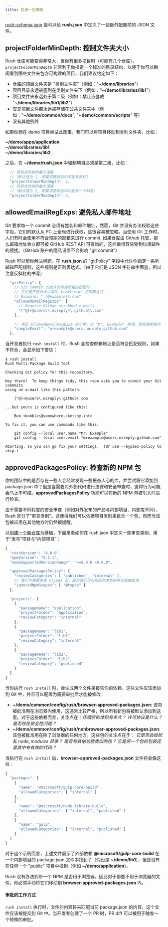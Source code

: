 ```yaml
---
title: 启用一些策略
---
```


[rush-schema.json](https://github.com/microsoft/rushstack/blob/main/libraries/rush-lib/src/schemas/rush.schema.json) 是可以给 **rush.json** 中定义了一些额外配置项的 JSON 文件。

## projectFolderMinDepth: 控制文件夹大小

Rush 仓库可能变得非常大，当你有很多项目时（可能有几个仓库），`projectFolderMinDepth` 非常利于你指定一个标准的目录结构，以便于你可以瞬间看到哪些文件夹包含可构建的项目，我们建议约定如下：

- 仓库的顶层文件夹是 "类别文件夹"（例如："**~/demo/libraries**"）
- 项目目录永远被签到在类别文件夹下（例如："**~/demo/libraries/lib1**"）
- 项目文件夹永远处于第二级（例如：禁止嵌套成 "**~/demo/libraries/lib1/lib2**"）
- 交叉项目文件都永远被存储在公共文件夹中（例如："**~/demo/common/docs**", "**~demo/common/scripts**" 等）
- 没有其他例外

如果你想在 demo 项目尝试此政策，我们可以将项目移动到类别文件夹，比如：

**~/demo/apps/application**<br/>
**~/demo/libraries/lib1**<br/>
**~/demo/libraries/lib2**<br/>

之后，在 **~/demo/rush.json** 中强制项目必须是第二级，比如：

```javascript
  // 项目文件夹的最小深度
  //（默认值为 1, 即要求路径名中不能有斜杠）
  "projectFolderMinDepth": 2,
  // 项目文件夹的最大深度
  //（默认值为 2, 即要求路径名中只能有一个斜杠）
  "projectFolderMaxDepth": 2,
```

## allowedEmailRegExps: 避免私人邮件地址

Git 要求每一个 commit 必须有姓名和邮件地址，然而，Git 并没有办法校验这些字段，它们的默认从 PC 上全局进行获取，这很容易被忽略。当使用 Git 工作时，人们有时会使用不符合预期的邮箱来进行 commit. 如果仓库由 Github 托管，那么邮箱地址会立即可被 GitHub REST API 可查询的，这样做很容易受到垃圾邮件的侵扰。（GitHub 账户的隐私设置不会影响 "git commit"）

Rush 可以帮你解决问题，在 **rush.json** 的 "gitPolicy" 字段中允许你指定一系列邮箱匹配规则，这些规则是正则表达式。（由于它们是 JSON 字符串字面量，所以注意反斜杠的书写）

```javascript
  "gitPolicy": {
    // Git commit 的允许的可用邮箱的匹配符
    // 它们是不区分大小写的 JavaScript 正则表达式
    // Example: ".*@example\\.com"
    "allowedEmailRegExps": [
      // Require GitHub scrubbed e-mails
      "[^@]+@users\\.noreply\\.github\\.com"
    ],

    // 满足 allowedEmailRegExps 的示例，以 "Mr. Example" 来讲，其有效邮箱为 "mr-example@contoso.com"
    "sampleEmail": "mrexample@users.noreply.github.com"
  },
```

当开发者执行 `rush install` 时，Rush 会检查邮箱地址是否符合匹配规则，如果不符合，会显示如下警告：

```
$ rush install
Rush Multi-Package Build Tool

Checking Git policy for this repository.

Hey there!  To keep things tidy, this repo asks you to submit your Git commmits
using an e-mail like this pattern:

    [^@]+@users\.noreply\.github\.com

...but yours is configured like this:

    Bob <bobbles@somewhere.sketchy.int>

To fix it, you can use commands like this:

    git config --local user.name "Mr. Example"
    git config --local user.email "mrexample@users.noreply.github.com"

Aborting, so you can go fix your settings.  (Or use --bypass-policy to skip.)
```

## approvedPackagesPolicy: 检查新的 NPM 包

你的团队中的是否存在一些人会经常发现一些振奋人心的库，并尝试将它添加到 package.json 中？但是当需要对外部代码进行法律和安全审查时，这种行为可能会马上不可控。**approvedPackagesPolicy** 功能可以在新的 NPM 包被引入时进行检查。

由于需要不同程度的安全审查（例如对外发布的产品与内部项目、内部库不同），Rush 区分了“审查类别”。这使得我们可以依据项目类别来批准一个包，然而当该包被应用在其他地方时仍然被提醒。

以[创建一个新仓库](../maintainer/setup_new_repo.md)为基础，下面来看如何在 rush.json 中定义一些审查类别，用于“发布”项目与“内部项目”：

```javascript
{
  "rushVersion": "4.0.0",
  "npmVersion": "5.5.1",
  "nodeSupportedVersionRange": ">=8.9.0 <9.0.0",

  "approvedPackagesPolicy": {
    "reviewCategories": [ "published", "internal" ],
    // 我们不需要审查 @types 包，因为我们可以假定非类型的库已经被批准
    "ignoredNpmScopes": [ "@types" ]
  },

  "projects": [
    {
      "packageName": "application",
      "projectFolder": "application",
      "reviewCategory": "internal"
    },
    {
      "packageName": "lib1",
      "projectFolder": "lib1",
      "reviewCategory": "internal"
    },
    {
      "packageName": "lib2",
      "projectFolder": "lib2",
      "reviewCategory": "published"
    }
  ]
}
```

当你执行 `rush install` 时，会生成两个文件来报告你的依赖。这些文件应该添加到 Git 中，并且可以配置为需要审批后才能被修改：

- **~/demo/common/config/rush/browser-approved-packages.json**: 该包被批准用在浏览器内使用，这通常比较严格，所以所有新包将被默认添加到这里。对于这些依赖而言，关注点在：_压缩后的体积有多大？_ _许可协议是什么？_ _是否存在安全性问题？_
- **~/demo/common/config/rush/nonbrowser-approved-packages.json**: 该包被批准用在除了浏览器的任何地方，这些包的关注点在于： _它是否会给扰乱 node_modules 目录？_ _是否有其他功能类似的包？_ _它是另一个包的包装还是其中有有效的代码？_

当执行完 `rush install` 后，**browser-approved-packages.json** 文件将会像这样：

```javascript
{
  "packages": [
    {
      "name": "@microsoft/gulp-core-build",
      "allowedCategories": [ "internal" ]
    },
    {
      "name": "@microsoft/node-library-build",
      "allowedCategories": [ "internal", "published" ]
    },
    {
      "name": "gulp",
      "allowedCategories": [ "internal", "published" ]
    }
  ]
}
```

对于这个示例而言，上述文件展示了外部依赖 **@microsoft/gulp-core-build** 在 一个内部项目的 package.json 文件中找到了（假设是 **~/demo/lib1**），但是没有在任何一个 "public" 项目中找到（例如 **~/demo/application**）。

Rush 没有办法判断一个 NPM 是否用于浏览器，因此对于那些不用于浏览器的文件，你必须手动将它们移动到 **browser-approved-packages.json** 内。

#### 审批的工作方式

`rush install` 执行时，文件的内容将来匹配当前 package.json 的内容，这个文件应该被提交到 Git 中。当开发者创建了一个 PR 时，PR diff 可以被用于触发一个特殊的审批。

